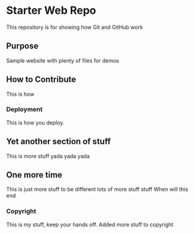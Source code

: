 # Starter Web Repo

This repository is for showing how Git and GitHub work

## Purpose

Sample website with plenty of files for demos

## How to Contribute

This is how

### Deployment

This is how you deploy.

## Yet another section of stuff

This is more stuff
yada yada yada

## One more time

This is just more stuff to be different
lots of more stuff stuff
When will this end

### Copyright
This is my stuff, keep your hands off.
Added more stuff to copyright

